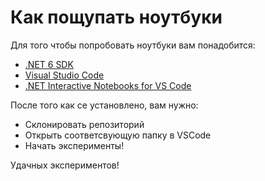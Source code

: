 # Как пощупать ноутбуки

Для того чтобы попробовать ноутбуки вам понадобится:

- [.NET 6 SDK](https://dotnet.microsoft.com/en-us/download/dotnet/6.0)
- [Visual Studio Code](https://code.visualstudio.com/)
- [.NET Interactive Notebooks for VS Code](https://marketplace.visualstudio.com/items?itemName=ms-dotnettools.dotnet-interactive-vscode)

После того как се установлено, вам нужно:

- Склонировать репозиторий
- Открыть соответсвующую папку в VSCode
- Начать эксперименты!

Удачных экспериментов!